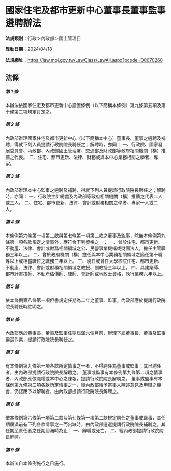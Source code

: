 # 國家住宅及都市更新中心董事長董事監事遴聘辦法

**法規類別**：行政＞內政部＞國土管理目

**異動日期**：2024/04/18  

**法規網址**：https://law.moj.gov.tw/LawClass/LawAll.aspx?pcode=D0070268





## 法條
##### 第 1 條
本辦法依國家住宅及都市更新中心設置條例（以下簡稱本條例）第九條第五項及第十條第二項規定訂定之。

##### 第 2 條
內政部辦理國家住宅及都市更新中心（以下簡稱本中心）董事長、董事之遴聘及補聘，得就下列人員提請行政院院長聘任之；解聘時，亦同：
一、行政院、國家發展委員會、內政部、內政部國土管理署、交通部及財政部等政府相關機關（構）推薦之代表。
二、住宅、都市更新、法律、財務或與本中心業務相關之學者、專家。

##### 第 3 條
內政部辦理本中心監事之遴聘及補聘，得就下列人員提請行政院院長聘任之；解聘時，亦同：
一、行政院主計總處及內政部等政府相關機關（構）推薦之代表二人或三人。
二、住宅、都市更新、法律、會計或財務相關之學者、專家一人或二人。

##### 第 4 條
本條例第六條第一項第二款與第七條第一項第二款之董事及監事，除無本條例第九條第一項各款規定之情事外，應符合下列資格之一：
一、曾於住宅、都市更新、不動產、法律、會計或財務相關領域之公、民營事業機構或財團法人，擔任主管職務三年以上。
二、曾於政府機關（構）擔任與本中心業務相關領域之簡任第十職等以上或相當職位之職務三年以上。
三、現任或曾任大學校院住宅、都市更新、不動產、法律、會計或財務相關領域之教授、副教授三年以上。
四、具建築師、都市計畫技師、不動產估價師、律師、會計師或地政士資格，執行業務六年以上。

##### 第 5 條
依本條例第八條第一項但書規定任期為二年之董事、監事，內政部應於提請行政院院長聘任時註明之。

##### 第 6 條
內政部應於董事長、董事及監事任期屆滿六個月前，辦理下屆董事長、董事及監事遴選作業，提請行政院院長聘任之。

##### 第 7 條
有本條例第九條第一項各款所定情事之一者，不得聘任為董事或監事；其已聘任者，由內政部提請行政院院長解聘之。
董事或監事有本條例第九條第二項之情事者，內政部應依職權或本中心之陳報，提請行政院院長解聘之。
董事或監事有本條例第九條第三項各款所定情事之一，經內政部給予當事人陳述意見及申辯之機會，仍認應予以解聘者，由內政部提請行政院院長解聘之。

##### 第 8 條
依本條例第六條第一項第二款及第七條第一項第二款規定聘任之董事或監事，其任期屆滿前有下列各款情事之一而出缺時，由內政部遴選提請行政院院長補聘之，其任期至原任者之任期屆滿時為止：
一、辭職或死亡。
二、經內政部提請行政院院長解聘。

##### 第 9 條
本辦法自本條例施行之日施行。


